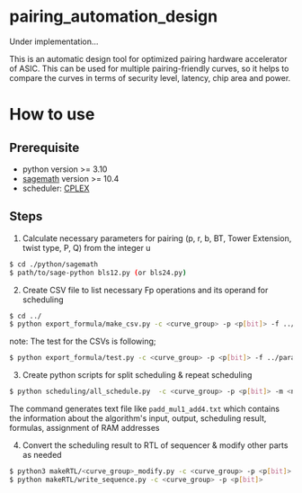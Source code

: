 # pairing_automation_design

Under implementation...

This is an automatic design tool for optimized pairing hardware accelerator of ASIC. This can be used for multiple pairing-friendly curves, so it helps to compare the curves in terms of security level, latency, chip area and power.

# How to use

## Prerequisite
- python version >= 3.10
- [sagemath](https://doc.sagemath.org/html/en/index.html) version >= 10.4 
- scheduler: [CPLEX](https://www.ibm.com/jp-ja/products/ilog-cplex-optimization-studio)

## Steps
1. Calculate necessary parameters for pairing (p, r, b, BT, Tower Extension, twist type, P, Q) from the integer u

```bash
$ cd ./python/sagemath
$ path/to/sage-python bls12.py (or bls24.py)
```

2. Create CSV file to list necessary Fp operations and its operand for scheduling

```bash
$ cd ../
$ python export_formula/make_csv.py -c <curve_group> -p <p[bit]> -f ../parameter/param.json
```

note: The test for the CSVs is following;

```bash
$ python export_formula/test.py -c <curve_group> -p <p[bit]> -f ../parameter/param.json
```

3. Create python scripts for split scheduling & repeat scheduling

```bash
$ python scheduling/all_schedule.py  -c <curve_group> -p <p[bit]> -m <number_of_multipliers: default=1> -a <number_of_adders: default=4>
```

The command generates text file like `padd_mul1_add4.txt` which contains the information about the algorithm's input, output, scheduling result, formulas, assignment of RAM addresses

4. Convert the scheduling result to RTL of sequencer & modify other parts as needed

```bash
$ python3 makeRTL/<curve_group>_modify.py -c <curve_group> -p <p[bit]>
$ python makeRTL/write_sequence.py -c <curve_group> -p <p[bit]>
```
